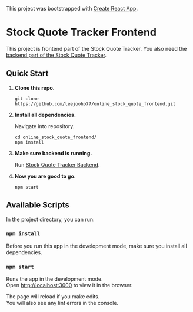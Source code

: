 This project was bootstrapped with [Create React App](https://github.com/facebook/create-react-app).

# Stock Quote Tracker Frontend

This project is frontend part of the Stock Quote Tracker. 
You also need the [backend part of the Stock Quote Tracker](https://github.com/leejooho77/online_stock_quote_backend).

## Quick Start

1. **Clone this repo.**
    
    ```shell
    git clone https://github.com/leejooho77/online_stock_quote_frontend.git
    ```

1. **Install all dependencies.**
    
    Navigate into repository.
    
    ```shell
    cd online_stock_quote_frontend/
    npm install
    ```

1. **Make sure backend is running.**
    
    Run [Stock Quote Tracker Backend](https://github.com/leejooho77/online_stock_quote_backend).

1. **Now you are good to go.**
    
    ```shell
    npm start
    ```

## Available Scripts

In the project directory, you can run:

### `npm install`

Before you run this app in the development mode, make sure you install all dependencies.

### `npm start`

Runs the app in the development mode.<br>
Open [http://localhost:3000](http://localhost:3000) to view it in the browser.

The page will reload if you make edits.<br>
You will also see any lint errors in the console.